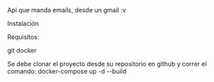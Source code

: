 Api que manda emails, desde un gmail :v



Instalación

Requisitos:

git
docker

Se debe clonar el proyecto desde su repositorio en github y correr el comando: docker-compose up -d --build
